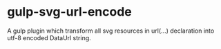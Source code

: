 # gulp-svg-url-encode
A gulp plugin which transform all svg resources in url(...) declaration into  utf-8 encoded DataUrl string.
